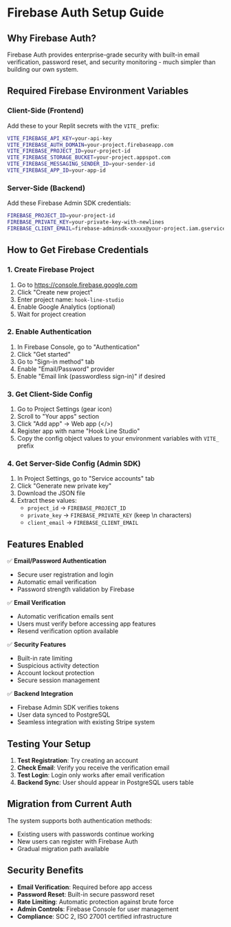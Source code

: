 # Firebase Auth Setup Guide

## Why Firebase Auth?

Firebase Auth provides enterprise-grade security with built-in email verification, password reset, and security monitoring - much simpler than building our own system.

## Required Firebase Environment Variables

### Client-Side (Frontend)
Add these to your Replit secrets with the `VITE_` prefix:

```bash
VITE_FIREBASE_API_KEY=your-api-key
VITE_FIREBASE_AUTH_DOMAIN=your-project.firebaseapp.com
VITE_FIREBASE_PROJECT_ID=your-project-id
VITE_FIREBASE_STORAGE_BUCKET=your-project.appspot.com
VITE_FIREBASE_MESSAGING_SENDER_ID=your-sender-id
VITE_FIREBASE_APP_ID=your-app-id
```

### Server-Side (Backend)
Add these Firebase Admin SDK credentials:

```bash
FIREBASE_PROJECT_ID=your-project-id
FIREBASE_PRIVATE_KEY=your-private-key-with-newlines
FIREBASE_CLIENT_EMAIL=firebase-adminsdk-xxxxx@your-project.iam.gserviceaccount.com
```

## How to Get Firebase Credentials

### 1. Create Firebase Project
1. Go to https://console.firebase.google.com
2. Click "Create new project"
3. Enter project name: `hook-line-studio`
4. Enable Google Analytics (optional)
5. Wait for project creation

### 2. Enable Authentication
1. In Firebase Console, go to "Authentication"
2. Click "Get started"
3. Go to "Sign-in method" tab
4. Enable "Email/Password" provider
5. Enable "Email link (passwordless sign-in)" if desired

### 3. Get Client-Side Config
1. Go to Project Settings (gear icon)
2. Scroll to "Your apps" section
3. Click "Add app" → Web app (</>) 
4. Register app with name "Hook Line Studio"
5. Copy the config object values to your environment variables with `VITE_` prefix

### 4. Get Server-Side Config (Admin SDK)
1. In Project Settings, go to "Service accounts" tab
2. Click "Generate new private key"
3. Download the JSON file
4. Extract these values:
   - `project_id` → `FIREBASE_PROJECT_ID`
   - `private_key` → `FIREBASE_PRIVATE_KEY` (keep \n characters)
   - `client_email` → `FIREBASE_CLIENT_EMAIL`

## Features Enabled

✅ **Email/Password Authentication**
- Secure user registration and login
- Automatic email verification
- Password strength validation by Firebase

✅ **Email Verification**
- Automatic verification emails sent
- Users must verify before accessing app features
- Resend verification option available

✅ **Security Features**
- Built-in rate limiting
- Suspicious activity detection
- Account lockout protection
- Secure session management

✅ **Backend Integration**
- Firebase Admin SDK verifies tokens
- User data synced to PostgreSQL
- Seamless integration with existing Stripe system

## Testing Your Setup

1. **Test Registration**: Try creating an account
2. **Check Email**: Verify you receive the verification email
3. **Test Login**: Login only works after email verification
4. **Backend Sync**: User should appear in PostgreSQL users table

## Migration from Current Auth

The system supports both authentication methods:
- Existing users with passwords continue working
- New users can register with Firebase Auth
- Gradual migration path available

## Security Benefits

- **Email Verification**: Required before app access
- **Password Reset**: Built-in secure password reset
- **Rate Limiting**: Automatic protection against brute force
- **Admin Controls**: Firebase Console for user management
- **Compliance**: SOC 2, ISO 27001 certified infrastructure